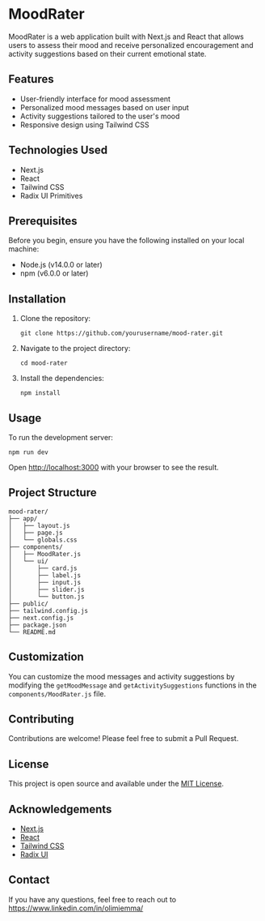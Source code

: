 # MoodRater

MoodRater is a web application built with Next.js and React that allows users to assess their mood and receive personalized encouragement and activity suggestions based on their current emotional state.

## Features

- User-friendly interface for mood assessment
- Personalized mood messages based on user input
- Activity suggestions tailored to the user's mood
- Responsive design using Tailwind CSS

## Technologies Used

- Next.js
- React
- Tailwind CSS
- Radix UI Primitives

## Prerequisites

Before you begin, ensure you have the following installed on your local machine:

- Node.js (v14.0.0 or later)
- npm (v6.0.0 or later)

## Installation

1. Clone the repository:
   ```
   git clone https://github.com/yourusername/mood-rater.git
   ```

2. Navigate to the project directory:
   ```
   cd mood-rater
   ```

3. Install the dependencies:
   ```
   npm install
   ```

## Usage

To run the development server:

```
npm run dev
```

Open [http://localhost:3000](http://localhost:3000) with your browser to see the result.

## Project Structure

```
mood-rater/
├── app/
│   ├── layout.js
│   ├── page.js
│   └── globals.css
├── components/
│   ├── MoodRater.js
│   └── ui/
│       ├── card.js
│       ├── label.js
│       ├── input.js
│       ├── slider.js
│       └── button.js
├── public/
├── tailwind.config.js
├── next.config.js
├── package.json
└── README.md
```

## Customization

You can customize the mood messages and activity suggestions by modifying the `getMoodMessage` and `getActivitySuggestions` functions in the `components/MoodRater.js` file.

## Contributing

Contributions are welcome! Please feel free to submit a Pull Request.

## License

This project is open source and available under the [MIT License](LICENSE).

## Acknowledgements

- [Next.js](https://nextjs.org/)
- [React](https://reactjs.org/)
- [Tailwind CSS](https://tailwindcss.com/)
- [Radix UI](https://www.radix-ui.com/)

## Contact

If you have any questions, feel free to reach out to https://www.linkedin.com/in/olimiemma/
